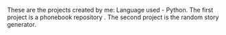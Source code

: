 These are the projects created by me: 
Language used - Python.
The first project is a phonebook repository .
The second project is the random story generator.
